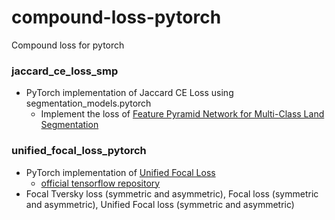 # compound-loss-pytorch
Compound loss for pytorch


### jaccard_ce_loss_smp
- PyTorch implementation of Jaccard CE Loss using segmentation_models.pytorch
    - Implement the loss of [Feature Pyramid Network for Multi-Class Land Segmentation](https://arxiv.org/abs/1806.03510)


### unified_focal_loss_pytorch
- PyTorch implementation of [Unified Focal Loss](https://arxiv.org/abs/2102.04525)
    - [official tensorflow repository](https://github.com/mlyg/unified-focal-loss)
- Focal Tversky loss (symmetric and asymmetric), Focal loss (symmetric and asymmetric), Unified Focal loss (symmetric and asymmetric)